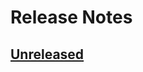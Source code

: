 # Release Notes

## [Unreleased](https://github.com/ixocreate/admin-package/compare/0.1.0...develop)
